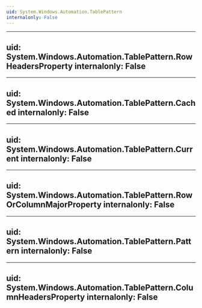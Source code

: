 ```yaml
---
uid: System.Windows.Automation.TablePattern
internalonly: False
---
```


---
uid: System.Windows.Automation.TablePattern.RowHeadersProperty
internalonly: False
---

---
uid: System.Windows.Automation.TablePattern.Cached
internalonly: False
---

---
uid: System.Windows.Automation.TablePattern.Current
internalonly: False
---

---
uid: System.Windows.Automation.TablePattern.RowOrColumnMajorProperty
internalonly: False
---

---
uid: System.Windows.Automation.TablePattern.Pattern
internalonly: False
---

---
uid: System.Windows.Automation.TablePattern.ColumnHeadersProperty
internalonly: False
---

